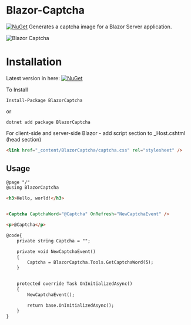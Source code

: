 # Blazor-Captcha
[![NuGet](https://img.shields.io/nuget/v/BlazorCaptcha.svg)](https://www.nuget.org/packages/BlazorCaptcha/)
Generates a captcha image for a Blazor Server application.

![Blazor Captcha](https://github.com/tossnet/Blazor-Captcha/blob/master/blazor-captcha.png)



# Installation
Latest version in here: [![NuGet](https://img.shields.io/nuget/v/BlazorCaptcha.svg)](https://www.nuget.org/packages/BlazorCaptcha/)

To Install

```
Install-Package BlazorCaptcha
```
or
```
dotnet add package BlazorCaptcha
```
For client-side and server-side Blazor - add script section to _Host.cshtml (head section)

```html
<link href="_content/BlazorCaptcha/captcha.css" rel="stylesheet" />
```

## Usage

```html
@page "/"
@using BlazorCaptcha

<h3>Hello, world!</h3>


<Captcha CaptchaWord="@Captcha" OnRefresh="NewCaptchaEvent" />

<p>@Captcha</p>

@code{
    private string Captcha = "";

    private void NewCaptchaEvent()
    {
        Captcha = BlazorCaptcha.Tools.GetCaptchaWord(5);
    }


    protected override Task OnInitializedAsync()
    {
        NewCaptchaEvent();

        return base.OnInitializedAsync();
    }
}
```

